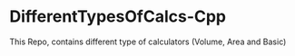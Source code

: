 # DifferentTypesOfCalcs-Cpp
This Repo, contains different type of calculators (Volume, Area and Basic)

